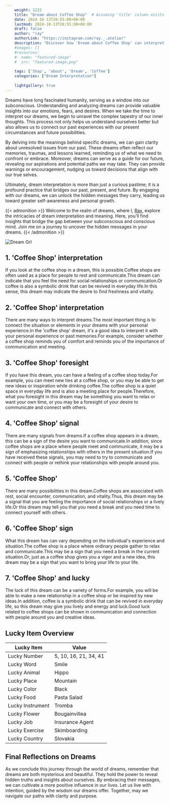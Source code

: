 ```yaml
---
    weight: 1222
    title: "Dream about Coffee Shop"  # Assuming 'title' column exists
    date: 2024-10-13T20:55:00+08:00
    lastmod: 2024-10-13T20:55:00+08:00
    draft: false
    author: "ray"
    authorLink: "https://instagram.com/ray._.atelier"
    description: "Discover how 'Dream about Coffee Shop' can interpret your future and uncover its significant meanings in your life."
    #images: []
    #resources:
    #- name: "featured-image"
    #  src: "featured-image.png"
    
    tags: ['Shop', 'about', 'Dream', 'Coffee']
    categories: ["Dream Interpretation"]
    
    lightgallery: true
---
```

    
Dreams have long fascinated humanity, serving as a window into our subconscious. Understanding and analyzing dreams can provide valuable insights into our emotions, fears, and desires. When we take the time to interpret our dreams, we begin to unravel the complex tapestry of our inner thoughts. This process not only helps us understand ourselves better but also allows us to connect our past experiences with our present circumstances and future possibilities.

By delving into the meanings behind specific dreams, we can gain clarity about unresolved issues from our past. These dreams often reflect our memories, traumas, and lessons learned, reminding us of what we need to confront or embrace. Moreover, dreams can serve as a guide for our future, revealing our aspirations and potential paths we may take. They can provide warnings or encouragement, nudging us toward decisions that align with our true selves.

Ultimately, dream interpretation is more than just a curious pastime; it is a profound practice that bridges our past, present, and future. By engaging with our dreams, we can unlock the hidden messages they carry, leading us toward greater self-awareness and personal growth.

{{< admonition >}}
Welcome to the realm of dreams, where I, [Ray](https://instagram.com/ray._.atelier), explore the intricacies of dream interpretation and meaning. Here, you’ll find insights that bridge the gap between your subconscious and conscious mind. Join me on a journey to uncover the hidden messages in your dreams.
{{< /admonition >}}

![Dream Grl](https://cdn.pixabay.com/photo/2017/11/02/03/35/gothic-2910057_1280.jpg "Dream Grl")

## 1. 'Coffee Shop' interpretation
If you look at the coffee shop in a dream, this is possible.Coffee shops are often used as a place for people to rest and communicate.This dream can indicate that you feel the need for social relationships or communication.Or coffee is also a symbolic drink that can be revived in everyday life.In this sense, this dream may indicate the desire to find freshness and vitality.

## 2. 'Coffee Shop' interpretation
There are many ways to interpret dreams.The most important thing is to connect the situation or elements in your dreams with your personal experience.In the 'coffee shop' dream, it's a good idea to interpret it with your personal experience or past memories.For example, consider whether a coffee shop reminds you of comfort and reminds you of the importance of communication and meeting.

## 3. 'Coffee Shop' foresight
If you have this dream, you can have a feeling of a coffee shop today.For example, you can meet new ties at a coffee shop, or you may be able to get new ideas or inspiration while drinking coffee.The coffee shop is a quiet space in everyday life and is also a meeting place for people.Therefore, what you foresight in this dream may be something you want to relax or want your own time, or you may be a foresight of your desire to communicate and connect with others.

## 4. 'Coffee Shop' signal
There are many signals from dreams.If a coffee shop appears in a dream, this can be a sign of the desire you want to communicate.In addition, since coffee shops are a place where people meet and communicate, it may be a sign of emphasizing relationships with others in the present situation.If you have received these signals, you may need to try to communicate and connect with people or rethink your relationships with people around you.

## 5. 'Coffee Shop'
There are many possibilities in this dream.Coffee shops are associated with rest, social encounter, communication, and vitality.Thus, this dream may be a signal that you are feeling the importance of social relationships or a lively life.Or this dream may tell you that you need a break and you need time to connect yourself with others.

## 6. 'Coffee Shop' sign
What this dream has can vary depending on the individual's experience and situation.The coffee shop is a place where ordinary people gather to relax and communicate.This may be a sign that you need a break in the current situation.Or, just as a coffee shop gives you a vigor and a new idea, this dream may be a sign that you want to bring your life to your life.

## 7. 'Coffee Shop' and lucky
The luck of this dream can be a variety of forms.For example, you will be able to make a new relationship in a coffee shop or be inspired by new ideas.In addition, coffee is a symbolic drink that can be revived in everyday life, so this dream may give you lively and energy and luck.Good luck related to coffee shops can be shown in communication and connection with people around you and creative ideas.

## Lucky Item Overview
| Lucky Item          | Value              |
|---------------|--------------------|
| Lucky Number        | 5, 10, 16, 21, 34, 41  |
| Lucky Word          | Smile |
| Lucky Animal        | Hippo |
| Lucky Place         | Mountain     |
| Lucky Color         | Black     |
| Lucky Food          | Pasta Salad      |
| Lucky Instrument    | Tromba |
| Lucky Flower        | Bougainvillea    |
| Lucky Job           | Insurance Agent       |
| Lucky Exercise      | Skimboarding  |
| Lucky Country       | Slovakia    |


##  Final Reflections on Dreams

As we conclude this journey through the world of dreams, remember that dreams are both mysterious and beautiful. They hold the power to reveal hidden truths and insights about ourselves. By embracing their messages, we can cultivate a more positive influence in our lives. Let us live with intention, guided by the wisdom our dreams offer. Together, may we navigate our paths with clarity and purpose.
